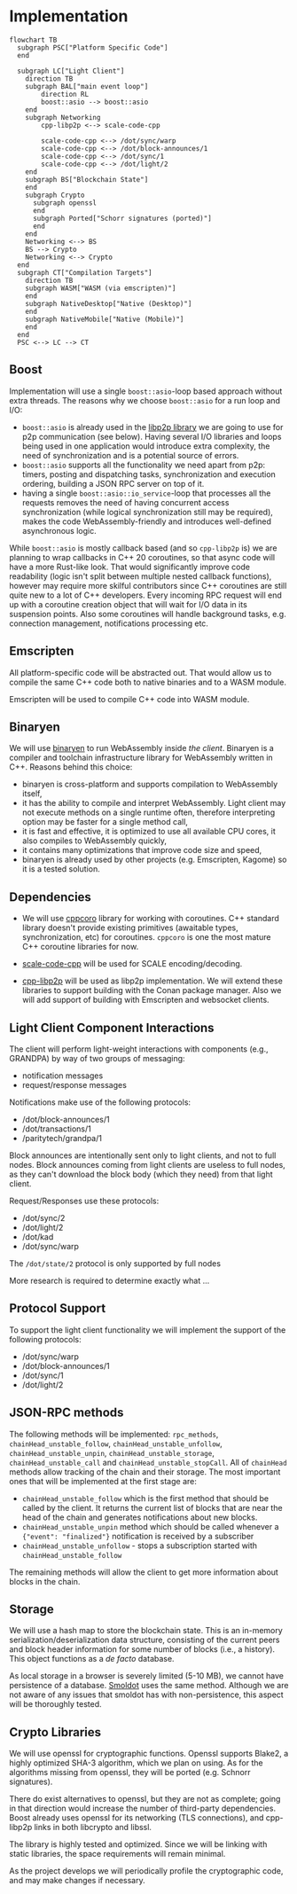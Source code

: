 # Implementation

```mermaid
flowchart TB
  subgraph PSC["Platform Specific Code"]
  end

  subgraph LC["Light Client"]
    direction TB
    subgraph BAL["main event loop"]
        direction RL
        boost::asio --> boost::asio
    end
    subgraph Networking
        cpp-libp2p <--> scale-code-cpp

        scale-code-cpp <--> /dot/sync/warp
        scale-code-cpp <--> /dot/block-announces/1
        scale-code-cpp <--> /dot/sync/1
        scale-code-cpp <--> /dot/light/2
    end
    subgraph BS["Blockchain State"]
    end
    subgraph Crypto
      subgraph openssl
      end
      subgraph Ported["Schorr signatures (ported)"]
      end
    end
    Networking <--> BS
    BS --> Crypto
    Networking <--> Crypto
  end
  subgraph CT["Compilation Targets"]
    direction TB
    subgraph WASM["WASM (via emscripten)"]
    end
    subgraph NativeDesktop["Native (Desktop)"]
    end
    subgraph NativeMobile["Native (Mobile)"]
    end
  end
  PSC <--> LC --> CT
```

## Boost

Implementation will use a single `boost::asio`-loop based approach without extra threads. The reasons why we choose `boost::asio` for a run loop and I/O:
 - `boost::asio` is already used in the [libp2p library](https://github.com/libp2p/cpp-libp2p) we are going to use for p2p communication (see below). Having several I/O libraries and loops being used in one application would introduce extra complexity, the need of synchronization and is a potential source of errors.
 - `boost::asio` supports all the functionality we need apart from p2p: timers, posting and dispatching tasks, synchronization and execution ordering, building a JSON RPC server on top of it.
 - having a single `boost::asio::io_service`-loop that processes all the requests removes the need of having concurrent access synchronization (while logical synchronization still may be required), makes the code WebAssembly-friendly and introduces well-defined asynchronous logic.

 While `boost::asio` is mostly callback based (and so `cpp-libp2p` is) we are planning to wrap callbacks in C++ 20 coroutines, so that async code will have a more Rust-like look. That would significantly improve code readability (logic isn't split between multiple nested callback functions), however may require more skilful contributors since C++ coroutines are still quite new to a lot of C++ developers. Every incoming RPC request will end up with a coroutine creation object that will wait for I/O data in its suspension points. Also some coroutines will handle background tasks, e.g. connection management, notifications processing etc.

## Emscripten
All platform-specific code will be abstracted out. That would allow us to compile the same C++ code both to native binaries and to a WASM module.

Emscripten will be used to compile C++ code into WASM module.

## Binaryen

We will use [binaryen](https://github.com/WebAssembly/binaryen) to run WebAssembly inside _the client_. Binaryen is a compiler and toolchain infrastructure library for WebAssembly written in C++. Reasons behind this choice:
- binaryen is cross-platform and supports compilation to WebAssembly itself,
- it has the ability to compile and interpret WebAssembly. Light client may not execute methods on a single runtime often, therefore interpreting option may be faster for a single method call,
- it is fast and effective, it is optimized to use all available CPU cores, it also compiles to WebAssembly quickly,
- it contains many optimizations that improve code size and speed,
- binaryen is already used by other projects (e.g. Emscripten, Kagome) so it is a tested solution.

## Dependencies

- We will use [cppcoro](https://github.com/lewissbaker/cppcoro) library for working with coroutines. C++ standard library doesn't provide existing primitives (awaitable types, synchronization, etc) for coroutines. `cppcoro` is one the most mature C++ coroutine libraries for now.

- [scale-code-cpp](https://github.com/soramitsu/scale-codec-cpp) will be used for SCALE encoding/decoding.

- [cpp-libp2p](https://github.com/libp2p/cpp-libp2p) will be used as libp2p implementation. We will extend these libraries to support building with the Conan package manager. Also we will add support of building with Emscripten and websocket clients.

## Light Client Component Interactions

The client will perform light-weight interactions with components (e.g., GRANDPA) by way of two groups of messaging:
- notification messages
- request/response messages

Notifications make use of the following protocols:
- /dot/block-announces/1
- /dot/transactions/1
- /paritytech/grandpa/1

Block announces are intentionally sent only to light clients, and not to full nodes. Block announces coming from light clients are useless to full nodes, as they can't download the block body (which they need) from that light client.

Request/Responses use these protocols:
- /dot/sync/2
- /dot/light/2
- /dot/kad
- /dot/sync/warp

The `/dot/state/2` protocol is only supported by full nodes

More research is required to determine exactly what ...

## Protocol Support

To support the light client functionality we will implement the support of the following protocols:

- /dot/sync/warp
- /dot/block-announces/1
- /dot/sync/1
- /dot/light/2

## JSON-RPC methods

The following methods will be implemented: `rpc_methods`, `chainHead_unstable_follow`, `chainHead_unstable_unfollow`, `chainHead_unstable_unpin`, `chainHead_unstable_storage`, `chainHead_unstable_call` and `chainHead_unstable_stopCall`. All of `chainHead` methods allow tracking of the chain and their storage. The most important ones that will be implemented at the first stage are:
- `chainHead_unstable_follow` which is the first method that should be called by the client. It returns the current list of blocks that are near the head of the chain and generates notifications about new blocks. 
- `chainHead_unstable_unpin` method which should be called whenever a `{"event": "finalized"}` notification is received by a subscriber
- `chainHead_unstable_unfollow` - stops a subscription started with `chainHead_unstable_follow`

The remaining methods will allow the client to get more information about blocks in the chain.

## Storage

We will use a hash map to store the blockchain state.  This is an in-memory serialization/deserialization data structure, consisting of the current peers and block header information for some number of blocks (i.e., a history). This object functions as a *de facto* database.

As local storage in a browser is severely limited (5-10 MB), we cannot have persistence of a database. [Smoldot](https://github.com/paritytech/smoldot) uses the same method.  Although we are not aware of any issues that smoldot has with non-persistence, this aspect will be thoroughly tested.

## Crypto Libraries

We will use openssl for cryptographic functions.  Openssl supports Blake2, a highly optimized SHA-3 algorithm, which we plan on using.  As for the algorithms missing from openssl, they will be ported (e.g. Schnorr signatures).

There do exist alternatives to openssl, but they are not as complete; going in that direction would increase the number of third-party dependencies.  Boost already uses openssl for its networking (TLS connections), and cpp-libp2p links in both libcrypto and libssl.

The library is highly tested and optimized.  Since we will be linking with static libraries, the space requirements will remain minimal.

As the project develops we will periodically profile the cryptographic code, and may make changes if necessary.
